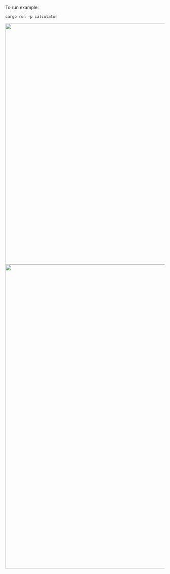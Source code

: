 To run example:

```shell
cargo run -p calculator
```

<img width="759" src="https://github.com/user-attachments/assets/fbdcde38-75cb-4152-8b76-8f07e42e8785" />
<img width="957" src="https://github.com/user-attachments/assets/3231c0b7-f2f5-452c-86e2-0a16fe63ba35" />
